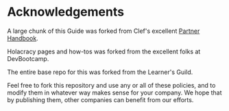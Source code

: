 # Acknowledgements

A large chunk of this Guide was forked from Clef's excellent [Partner Handbook](https://github.com/clef/handbook).

Holacracy pages and how-tos was forked from the excellent folks at DevBootcamp.

The entire base repo for this was forked from the Learner's Guild.

Feel free to fork this repository and use any or all of these policies, and to modify them in whatever way makes sense for your company. We hope that by publishing them, other companies can benefit from our efforts.

